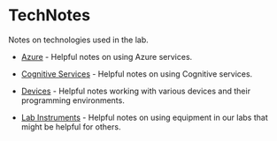 # TechNotes
Notes on technologies used in the lab.

* [Azure](Azure/README.md) - Helpful notes on using Azure services.

* [Cognitive Services](CognitiveServices/README.md) - Helpful notes on using Cognitive services.

* [Devices](Devices/README.md) - Helpful notes working with various devices and their programming environments.

* [Lab Instruments](LabInstruments/README.md) - Helpful notes on using equipment in our labs that might be helpful for others.
